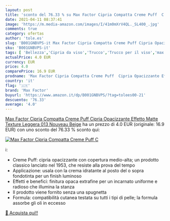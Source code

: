 ```yaml
---
layout: post
title: 'sconto del 76.33 % su Max Factor Cipria Compatta Creme Puff  C  '
date: 2021-04-11 08:37:41
image: 'https://m.media-amazon.com/images/I/41m0mXrV4QL._SL400_.jpg'
comments: true
category: ofertas
author: 'tole.es'
slug: 'B001GNBVPS-it Max Factor Cipria Compatta Creme Puff Cipria Opacizzante...'
sku: 'B001GNBVPS-it'
tags: [ 'Bellezza','Cipria da viso','Trucco','Trucco per il viso','max factor', ]
actualPrice: 4.0 EUR
currency: EUR
price: 4.0
comparePrice: 16.9 EUR
prodname: 'Max Factor Cipria Compatta Creme Puff  Cipria Opacizzante Effetto Matte  Texture Leggera  013 Nouveau Beige'
country: 'it'
flag: '🇮🇹'
brand: 'Max Factor'
buyurl: 'https://www.amazon.it/dp/B001GNBVPS/?tag=tolees00-21'
descuento: '76.33'
average: '4.0'
---
```


[Max Factor Cipria Compatta Creme Puff  Cipria Opacizzante Effetto Matte  Texture Leggera  013 Nouveau Beige](https://www.amazon.it/dp/B001GNBVPS/?tag=tolees00-21) ha un prezzo di 4.0 EUR (originale: 16.9 EUR) con uno sconto del 76.33 % sconto qui:

[![Max Factor Cipria Compatta Creme Puff  C](https://m.media-amazon.com/images/I/41m0mXrV4QL._SL400_.jpg)](https://www.amazon.it/dp/B001GNBVPS/?tag=tolees00-21)

ℹ️:

- Creme Puff: cipria opacizzante con copertura medio-alta; un prodotto classico lanciato nel 1953, che resiste alla prova del tempo
- Applicazione: usala con la crema idratante al posto del o sopra fondotinta per un finish luminoso
- Effetti e benefici: finitura opaca extrafine per un incarnato uniforme e radioso che illumina la stanza
- Il prodotto viene fornito senza una spugnetta
- Formula: compatibilità cutanea testata su tutti i tipi di pelle; la formula assorbe gli oli in eccesso

[🛒 Acquista qui!!](https://www.amazon.it/dp/B001GNBVPS/?tag=tolees00-21)
